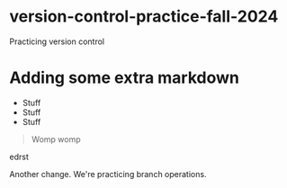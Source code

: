 # version-control-practice-fall-2024
Practicing version control


# Adding some extra markdown
- Stuff
- Stuff
- Stuff

> Womp womp


edrst

Another change. We're practicing branch operations.
